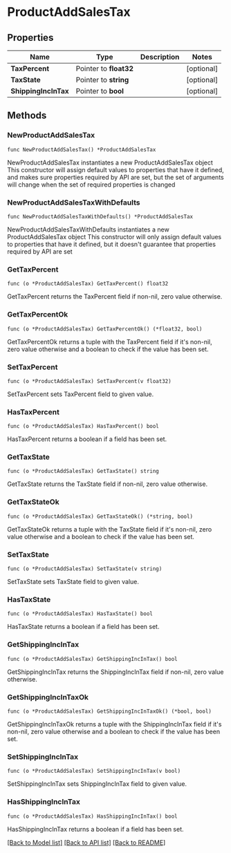 # ProductAddSalesTax

## Properties

Name | Type | Description | Notes
------------ | ------------- | ------------- | -------------
**TaxPercent** | Pointer to **float32** |  | [optional] 
**TaxState** | Pointer to **string** |  | [optional] 
**ShippingIncInTax** | Pointer to **bool** |  | [optional] 

## Methods

### NewProductAddSalesTax

`func NewProductAddSalesTax() *ProductAddSalesTax`

NewProductAddSalesTax instantiates a new ProductAddSalesTax object
This constructor will assign default values to properties that have it defined,
and makes sure properties required by API are set, but the set of arguments
will change when the set of required properties is changed

### NewProductAddSalesTaxWithDefaults

`func NewProductAddSalesTaxWithDefaults() *ProductAddSalesTax`

NewProductAddSalesTaxWithDefaults instantiates a new ProductAddSalesTax object
This constructor will only assign default values to properties that have it defined,
but it doesn't guarantee that properties required by API are set

### GetTaxPercent

`func (o *ProductAddSalesTax) GetTaxPercent() float32`

GetTaxPercent returns the TaxPercent field if non-nil, zero value otherwise.

### GetTaxPercentOk

`func (o *ProductAddSalesTax) GetTaxPercentOk() (*float32, bool)`

GetTaxPercentOk returns a tuple with the TaxPercent field if it's non-nil, zero value otherwise
and a boolean to check if the value has been set.

### SetTaxPercent

`func (o *ProductAddSalesTax) SetTaxPercent(v float32)`

SetTaxPercent sets TaxPercent field to given value.

### HasTaxPercent

`func (o *ProductAddSalesTax) HasTaxPercent() bool`

HasTaxPercent returns a boolean if a field has been set.

### GetTaxState

`func (o *ProductAddSalesTax) GetTaxState() string`

GetTaxState returns the TaxState field if non-nil, zero value otherwise.

### GetTaxStateOk

`func (o *ProductAddSalesTax) GetTaxStateOk() (*string, bool)`

GetTaxStateOk returns a tuple with the TaxState field if it's non-nil, zero value otherwise
and a boolean to check if the value has been set.

### SetTaxState

`func (o *ProductAddSalesTax) SetTaxState(v string)`

SetTaxState sets TaxState field to given value.

### HasTaxState

`func (o *ProductAddSalesTax) HasTaxState() bool`

HasTaxState returns a boolean if a field has been set.

### GetShippingIncInTax

`func (o *ProductAddSalesTax) GetShippingIncInTax() bool`

GetShippingIncInTax returns the ShippingIncInTax field if non-nil, zero value otherwise.

### GetShippingIncInTaxOk

`func (o *ProductAddSalesTax) GetShippingIncInTaxOk() (*bool, bool)`

GetShippingIncInTaxOk returns a tuple with the ShippingIncInTax field if it's non-nil, zero value otherwise
and a boolean to check if the value has been set.

### SetShippingIncInTax

`func (o *ProductAddSalesTax) SetShippingIncInTax(v bool)`

SetShippingIncInTax sets ShippingIncInTax field to given value.

### HasShippingIncInTax

`func (o *ProductAddSalesTax) HasShippingIncInTax() bool`

HasShippingIncInTax returns a boolean if a field has been set.


[[Back to Model list]](../README.md#documentation-for-models) [[Back to API list]](../README.md#documentation-for-api-endpoints) [[Back to README]](../README.md)


